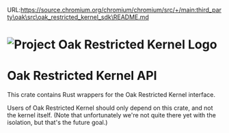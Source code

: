URL:https://source.chromium.org/chromium/chromium/src/+/main:third_party\oak\src\oak_restricted_kernel_sdk\README.md
<!-- Oak Logo Start -->
<!-- An HTML element is intentionally used since GitHub recommends this approach to handle different images in dark/light modes. Ref: https://docs.github.com/en/get-started/writing-on-github/getting-started-with-writing-and-formatting-on-github/basic-writing-and-formatting-syntax#specifying-the-theme-an-image-is-shown-to -->
<!-- markdownlint-disable-next-line MD033 -->
<h1><picture><source media="(prefers-color-scheme: dark)" srcset="/docs/oak-logo/svgs/oak-restricted-kernel-negative-colour.svg?sanitize=true"><source media="(prefers-color-scheme: light)" srcset="/docs/oak-logo/svgs/oak-restricted-kernel.svg?sanitize=true"><img alt="Project Oak Restricted Kernel Logo" src="/docs/oak-logo/svgs/oak-restricted-kernel.svg?sanitize=true"></picture></h1>
<!-- Oak Logo End -->

# Oak Restricted Kernel API

This crate contains Rust wrappers for the Oak Restricted Kernel interface.

Users of Oak Restricted Kernel should only depend on this crate, and not the
kernel itself. (Note that unfortunately we're not quite there yet with the
isolation, but that's the future goal.)

